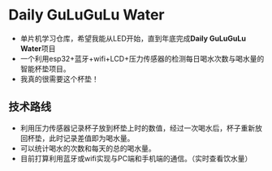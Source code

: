# Daily GuLuGuLu Water

- 单片机学习仓库，希望我能从LED开始，直到年底完成**Daily GuLuGuLu Water**项目
- 一个利用esp32+蓝牙+wifi+LCD+压力传感器的检测每日喝水次数与喝水量的智能杯垫项目。
- 我真的很需要这个杯垫！

## 技术路线

- 利用压力传感器记录杯子放到杯垫上时的数值，经过一次喝水后，杯子重新放回杯垫，此时记录差值即为喝水量。
- 可以统计喝水的次数和每天的总的喝水量。
- 目前打算利用蓝牙或wifi实现与PC端和手机端的通信。（实时查看饮水量）
